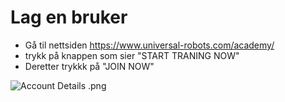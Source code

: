 # Lag en bruker

- Gå til nettsiden https://www.universal-robots.com/academy/
- trykk på knappen som sier "START TRANING NOW"
- Deretter trykkk på "JOIN NOW"

![Account Details .png](https://github.com/MasterShan/ur-robot/blob/patch-1/tutorial/Account%20Details%20.png?raw=true)
